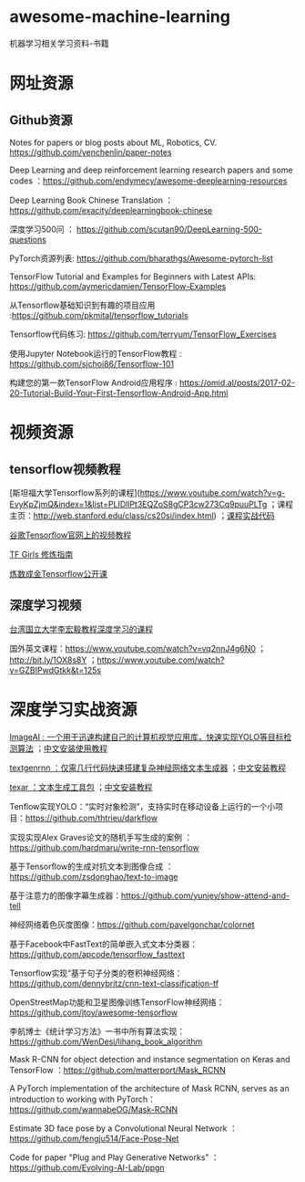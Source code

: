 # awesome-machine-learning
机器学习相关学习资料-书籍

# 网址资源
## Github资源
Notes for papers or blog posts about ML, Robotics, CV. https://github.com/yenchenlin/paper-notes

Deep Learning and deep reinforcement learning research papers and some codes ：https://github.com/endymecy/awesome-deeplearning-resources

Deep Learning Book Chinese Translation ：https://github.com/exacity/deeplearningbook-chinese

深度学习500问 ： https://github.com/scutan90/DeepLearning-500-questions

PyTorch资源列表: https://github.com/bharathgs/Awesome-pytorch-list

TensorFlow Tutorial and Examples for Beginners with Latest APIs: https://github.com/aymericdamien/TensorFlow-Examples

从Tensorflow基础知识到有趣的项目应用 :https://github.com/pkmital/tensorflow_tutorials

Tensorflow代码练习: https://github.com/terryum/TensorFlow_Exercises

使用Jupyter Notebook运行的TensorFlow教程 : https://github.com/sjchoi86/Tensorflow-101

构建您的第一款TensorFlow Android应用程序 : https://omid.al/posts/2017-02-20-Tutorial-Build-Your-First-Tensorflow-Android-App.html

# 视频资源

## tensorflow视频教程

[斯坦福大学Tensorflow系列的课程](https://www.youtube.com/watch?v=g-EvyKpZjmQ&index=1&list=PLIDllPt3EQZoS8gCP3cw273Cq9puuPLTg ；课程主页：http://web.stanford.edu/class/cs20si/index.html) ；[课程实战代码](https://github.com/chiphuyen/stanford-tensorflow-tutorials)

[谷歌Tensorflow官网上的视频教程](https://developers.google.cn/machine-learning/crash-course/)

[TF Girls 修炼指南](https://www.youtube.com/watchv=TrWqRMJZU8A&list=PLwY2GJhAPWRcZxxVFpNhhfivuW0kX15yG&index=2)

[炼数成金Tensorflow公开课](https://www.youtube.com/watchv=eAtGqz8ytOI&list=PLjSwXXbVlK6IHzhLOMpwHHLjYmINRstrk)

## 深度学习视频

[台湾国立大学李宏毅教程深度学习的课程](https://www.bilibili.com/video/av9770302/)

国外英文课程：https://www.youtube.com/watch?v=vq2nnJ4g6N0 ；http://bit.ly/1OX8s8Y ；https://www.youtube.com/watch?v=GZBIPwdGtkk&t=125s


# 深度学习实战资源

[ImageAI : 一个用于迅速构建自己的计算机视觉应用库，快速实现YOLO等目标检测算法](https://github.com/OlafenwaMoses/ImageAI) ；[中文安装使用教程](https://blog.csdn.net/weixin_39059031/article/details/82287688)

[textgenrnn ：仅需几行代码快速搭建复杂神经网络文本生成器](https://github.com/minimaxir/textgenrnn) ；[中文安装教程](https://blog.csdn.net/weixin_39059031/article/details/83748135)

[texar ：文本生成工具包](https://github.com/asyml/texar) ；[中文安装教程](https://blog.csdn.net/weixin_39059031/article/details/83748135)

Tenflow实现YOLO：“实时对象检测”，支持实时在移动设备上运行的一个小项目：https://github.com/thtrieu/darkflow

实现实现Alex Graves论文的随机手写生成的案例 ： https://github.com/hardmaru/write-rnn-tensorflow

基于Tensorflow的生成对抗文本到图像合成 ： https://github.com/zsdonghao/text-to-image

基于注意力的图像字幕生成器：https://github.com/yunjey/show-attend-and-tell

神经网络着色灰度图像：https://github.com/pavelgonchar/colornet

基于Facebook中FastText的简单嵌入式文本分类器：https://github.com/apcode/tensorflow_fasttext

Tensorflow实现“基于句子分类的卷积神经网络：https://github.com/dennybritz/cnn-text-classification-tf

OpenStreetMap功能和卫星图像训练TensorFlow神经网络：https://github.com/jtoy/awesome-tensorflow

李航博士《统计学习方法》一书中所有算法实现：https://github.com/WenDesi/lihang_book_algorithm

Mask R-CNN for object detection and instance segmentation on Keras and TensorFlow ：https://github.com/matterport/Mask_RCNN

A PyTorch implementation of the architecture of Mask RCNN, serves as an introduction to working with PyTorch：https://github.com/wannabeOG/Mask-RCNN

Estimate 3D face pose by a Convolutional Neural Network ：https://github.com/fengju514/Face-Pose-Net

Code for paper "Plug and Play Generative Networks" ：https://github.com/Evolving-AI-Lab/ppgn






